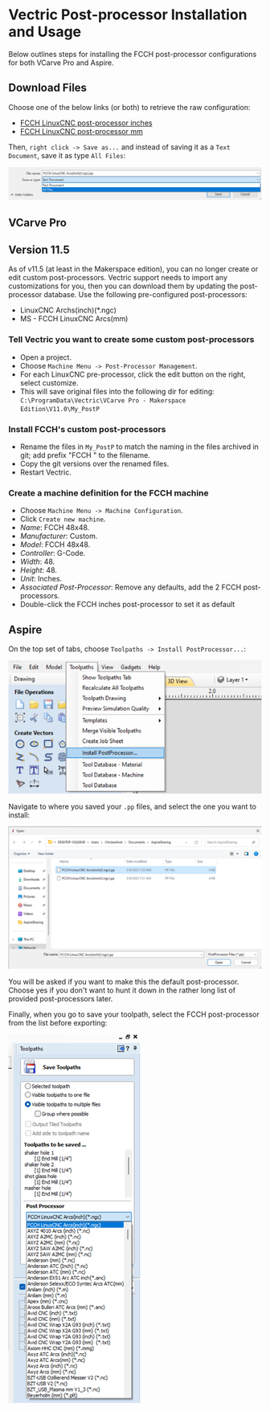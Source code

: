# Vectric Post-processor Installation and Usage

Below outlines steps for installing the FCCH post-processor configurations for both VCarve Pro and Aspire.

## Download Files

Choose one of the below links (or both) to retrieve the raw configuration:

- [FCCH LinuxCNC post-processor inches](https://raw.githubusercontent.com/fortcollinscreatorhub/cnc/master/wood-48x48/software/vcarve-post-processors/FCCH%20LinuxCNC%20Arcs(inch)(!.ngc).pp)
- [FCCH LinuxCNC post-processor mm](https://raw.githubusercontent.com/fortcollinscreatorhub/cnc/master/wood-48x48/software/vcarve-post-processors/FCCH%20LinuxCNC%20Arcs(mm)(!.ngc).pp)

Then, `right click -> Save as...` and instead of saving it as a `Text Document`, save it as type `All Files`:

![Save As Dialogue](./images/save_as.png)

## VCarve Pro

## Version 11.5

As of v11.5 (at least in the Makerspace edition), you can no longer create or
edit custom post-processors. Vectric support needs to import any
customizations for you, then you can download them by updating the post-
processor database. Use the following pre-configured post-processors:

* LinuxCNC Archs(inch)(*.ngc)
* MS \- FCCH LinuxCNC Arcs(mm)

### Tell Vectric you want to create some custom post-processors
 
* Open a project.
* Choose `Machine Menu -> Post-Processor Management`.
* For each LinuxCNC pre-processor, click the edit button on the right, select customize.
* This will save original files into the following dir for editing:
  `C:\ProgramData\Vectric\VCarve Pro - Makerspace Edition\V11.0\My_PostP`

### Install FCCH's custom post-processors

* Rename the files in `My_PostP` to match the naming in the files archived in git; add prefix "FCCH " to the filename.
* Copy the git versions over the renamed files.
* Restart Vectric.

### Create a machine definition for the FCCH machine

* Choose `Machine Menu -> Machine Configuration`.
* Click `Create new machine`.
* _Name_: FCCH 48x48.
* _Manufacturer_: Custom.
* _Model_: FCCH 48x48.
* _Controller_: G-Code.
* _Width_: 48.
* _Height_: 48.
* _Unit_: Inches.
* _Associated Post-Processor_: Remove any defaults, add the 2 FCCH post-processors.
* Double-click the FCCH inches post-processor to set it as default

## Aspire

On the top set of tabs, choose `Toolpaths -> Install PostProcessor...`:

![Install PostProcessor](./images/aspire_install_postprocessor_1.png)

Navigate to where you saved your `.pp` files, and select the one you want to install:


![Select PostProcessor](./images/aspire_install_postprocessor_2.png)

You will be asked if you want to make this the default post-processor. Choose yes if you don't want to hunt it down in the rather
long list of provided post-processors later.

Finally, when you go to save your toolpath, select the FCCH post-processor from the list before exporting:

![Select PostProcessor](./images/aspire_choose_postprocessor.png)

